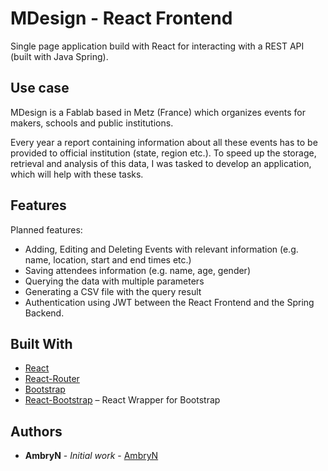 # MDesign - React Frontend

Single page application build with React for interacting with a REST API (built with Java Spring).

## Use case

MDesign is a Fablab based in Metz (France) which organizes events for makers, schools and public institutions.

Every year a report containing information about all these events has to be provided to official institution
(state, region etc.).
To speed up the storage, retrieval and analysis of this data, I was tasked to develop an application,
which will help with these tasks.

## Features

Planned features:
* Adding, Editing and Deleting Events with relevant information (e.g. name, location, start and end times etc.)
* Saving attendees information (e.g. name, age, gender)
* Querying the data with multiple parameters
* Generating a CSV file with the query result
* Authentication using JWT between the React Frontend and the Spring Backend.

## Built With

* [React](https://fr.reactjs.org/)
* [React-Router](https://github.com/binance/binance-connector-java)
* [Bootstrap](https://getbootstrap.com/)
* [React-Bootstrap](https://react-bootstrap.github.io/) – React Wrapper for Bootstrap

## Authors

* **AmbryN** - *Initial work* - [AmbryN](https://github.com/AmbryN)